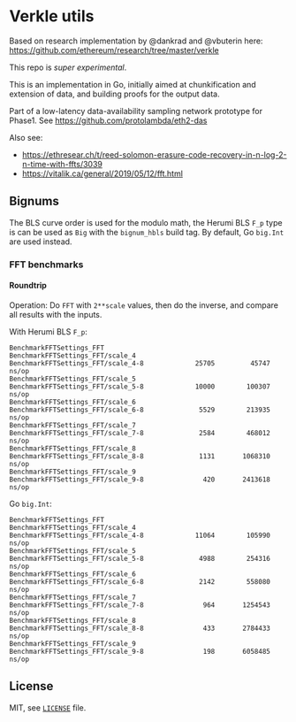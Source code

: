 # Verkle utils

Based on research implementation by @dankrad and @vbuterin here: https://github.com/ethereum/research/tree/master/verkle

This repo is *super experimental*.

This is an implementation in Go, initially aimed at chunkification and extension of data, 
and building proofs for the output data. 

Part of a low-latency data-availability sampling network prototype for Phase1.
See https://github.com/protolambda/eth2-das

Also see:
- https://ethresear.ch/t/reed-solomon-erasure-code-recovery-in-n-log-2-n-time-with-ffts/3039
- https://vitalik.ca/general/2019/05/12/fft.html

## Bignums

The BLS curve order is used for the modulo math, the Herumi BLS `F_p` type is can be used as `Big` with the `bignum_hbls` build tag.
By default, Go `big.Int` are used instead.

### FFT benchmarks

#### Roundtrip

Operation: Do `FFT` with `2**scale` values, then do the inverse, and compare all results with the inputs.

With Herumi BLS `F_p`:
```
BenchmarkFFTSettings_FFT
BenchmarkFFTSettings_FFT/scale_4
BenchmarkFFTSettings_FFT/scale_4-8         	   25705	     45747 ns/op
BenchmarkFFTSettings_FFT/scale_5
BenchmarkFFTSettings_FFT/scale_5-8         	   10000	    100307 ns/op
BenchmarkFFTSettings_FFT/scale_6
BenchmarkFFTSettings_FFT/scale_6-8         	    5529	    213935 ns/op
BenchmarkFFTSettings_FFT/scale_7
BenchmarkFFTSettings_FFT/scale_7-8         	    2584	    468012 ns/op
BenchmarkFFTSettings_FFT/scale_8
BenchmarkFFTSettings_FFT/scale_8-8         	    1131	   1068310 ns/op
BenchmarkFFTSettings_FFT/scale_9
BenchmarkFFTSettings_FFT/scale_9-8         	     420	   2413618 ns/op
```

Go `big.Int`:
```
BenchmarkFFTSettings_FFT
BenchmarkFFTSettings_FFT/scale_4
BenchmarkFFTSettings_FFT/scale_4-8         	   11064	    105990 ns/op
BenchmarkFFTSettings_FFT/scale_5
BenchmarkFFTSettings_FFT/scale_5-8         	    4988	    254316 ns/op
BenchmarkFFTSettings_FFT/scale_6
BenchmarkFFTSettings_FFT/scale_6-8         	    2142	    558080 ns/op
BenchmarkFFTSettings_FFT/scale_7
BenchmarkFFTSettings_FFT/scale_7-8         	     964	   1254543 ns/op
BenchmarkFFTSettings_FFT/scale_8
BenchmarkFFTSettings_FFT/scale_8-8         	     433	   2784433 ns/op
BenchmarkFFTSettings_FFT/scale_9
BenchmarkFFTSettings_FFT/scale_9-8         	     198	   6058485 ns/op
```

## License

MIT, see [`LICENSE`](./LICENSE) file.

